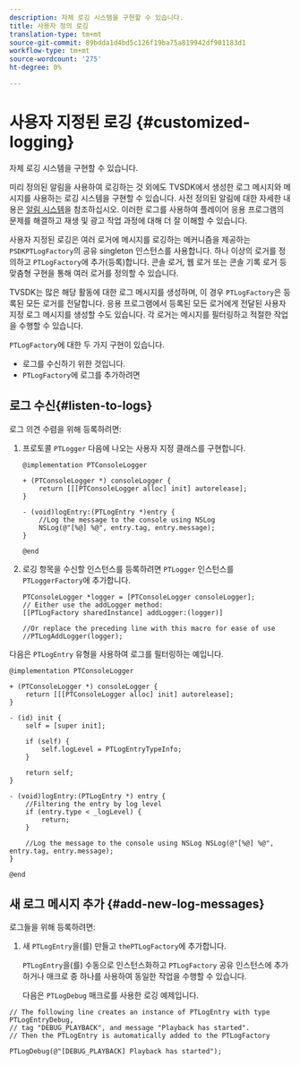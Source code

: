 ```yaml
---
description: 자체 로깅 시스템을 구현할 수 있습니다.
title: 사용자 정의 로깅
translation-type: tm+mt
source-git-commit: 89bdda1d4bd5c126f19ba75a819942df901183d1
workflow-type: tm+mt
source-wordcount: '275'
ht-degree: 0%

---
```



# 사용자 지정된 로깅 {#customized-logging}

자체 로깅 시스템을 구현할 수 있습니다.

미리 정의된 알림을 사용하여 로깅하는 것 외에도 TVSDK에서 생성한 로그 메시지와 메시지를 사용하는 로깅 시스템을 구현할 수 있습니다. 사전 정의된 알림에 대한 자세한 내용은 [알림 시스템](../c-psdk-ios-1.4-notification-system/c-psdk-ios-1.4-notification-system.md)을 참조하십시오. 이러한 로그를 사용하여 플레이어 응용 프로그램의 문제를 해결하고 재생 및 광고 작업 과정에 대해 더 잘 이해할 수 있습니다.

사용자 지정된 로깅은 여러 로거에 메시지를 로깅하는 메커니즘을 제공하는 `PSDKPTLogFactory`의 공유 singleton 인스턴스를 사용합니다. 하나 이상의 로거를 정의하고 `PTLogFactory`에 추가(등록)합니다. 콘솔 로거, 웹 로거 또는 콘솔 기록 로거 등 맞춤형 구현을 통해 여러 로거를 정의할 수 있습니다.

TVSDK는 많은 해당 활동에 대한 로그 메시지를 생성하며, 이 경우 `PTLogFactory`은 등록된 모든 로거를 전달합니다. 응용 프로그램에서 등록된 모든 로거에게 전달된 사용자 지정 로그 메시지를 생성할 수도 있습니다. 각 로거는 메시지를 필터링하고 적절한 작업을 수행할 수 있습니다.

`PTLogFactory`에 대한 두 가지 구현이 있습니다.

* 로그를 수신하기 위한 것입니다.
* `PTLogFactory`에 로그를 추가하려면

## 로그 수신{#listen-to-logs}

로그 의견 수렴을 위해 등록하려면:
1. 프로토콜 `PTLogger` 다음에 나오는 사용자 지정 클래스를 구현합니다.

   ```
   @implementation PTConsoleLogger 
   
   + (PTConsoleLogger *) consoleLogger { 
       return [[[PTConsoleLogger alloc] init] autorelease]; 
   } 
   
   - (void)logEntry:(PTLogEntry *)entry { 
       //Log the message to the console using NSLog  
       NSLog(@"[%@] %@", entry.tag, entry.message); 
   } 
   
   @end
   ```

1. 로깅 항목을 수신할 인스턴스를 등록하려면 `PTLogger` 인스턴스를 `PTLoggerFactory`에 추가합니다.

   ```
   PTConsoleLogger *logger = [PTConsoleLogger consoleLogger]; 
   // Either use the addLogger method: 
   [[PTLogFactory sharedInstance] addLogger:(logger)] 
   
   //Or replace the preceding line with this macro for ease of use 
   //PTLogAddLogger(logger); 
   ```

<!--<a id="example_3738B5A8B4C048D28695E62297CF39E3"></a>-->

다음은 `PTLogEntry` 유형을 사용하여 로그를 필터링하는 예입니다.

```
@implementation PTConsoleLogger 
 
+ (PTConsoleLogger *) consoleLogger { 
    return [[[PTConsoleLogger alloc] init] autorelease]; 
} 
 
- (id) init { 
    self = [super init]; 
 
    if (self) { 
        self.logLevel = PTLogEntryTypeInfo; 
    } 
 
    return self; 
} 
 
- (void)logEntry:(PTLogEntry *) entry { 
    //Filtering the entry by log level  
    if (entry.type < _logLevel) { 
        return; 
    } 
 
    //Log the message to the console using NSLog NSLog(@"[%@] %@", entry.tag, entry.message); 
} 
 
@end
```

## 새 로그 메시지 추가 {#add-new-log-messages}

로그들을 위해 등록하려면:
1. 새 `PTLogEntry`을(를) 만들고 `thePTLogFactory`에 추가합니다.

   `PTLogEntry`을(를) 수동으로 인스턴스화하고 `PTLogFactory` 공유 인스턴스에 추가하거나 매크로 중 하나를 사용하여 동일한 작업을 수행할 수 있습니다.

   다음은 `PTLogDebug` 매크로를 사용한 로깅 예제입니다.

<!--<a id="example_F014436E1686468F941F4EBD1A21B18E"></a>-->

```
// The following line creates an instance of PTLogEntry with type PTLogEntryDebug, 
// tag "DEBUG_PLAYBACK", and message "Playback has started". 
// Then the PTLogEntry is automatically added to the PTLogFactory  
 
PTLogDebug(@"[DEBUG_PLAYBACK] Playback has started");
```
